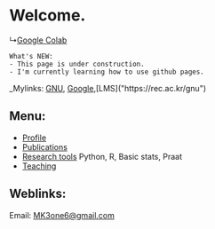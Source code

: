 # Welcome.

↳[Google Colab]("https://colab.research.google.com/")
```
What's NEW:  
- This page is under construction. 
- I'm currently learning how to use github pages.
```

_Mylinks: [GNU]("https://www.gnu.ac.kr"), [Google]("https://www.gogle.com"),[LMS]("https://rec.ac.kr/gnu")

## Menu:

- [Profile](/contents/menu.md)  
- [Publications]("https://www.google.com")  
- [Research tools]("https://www.google.com") Python, R, Basic stats, Praat  
- [Teaching]("https://www.google.com")  



## Weblinks:  





Email: MK3one6@gmail.com
